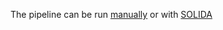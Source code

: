 The pipeline can be run [manually](astra_snakemake.md) or with [SOLIDA](https://github.com/solida-core/solida)

